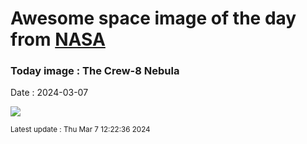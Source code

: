 
# Awesome space image of the day from [NASA](https://api.nasa.gov/)

### Today image : The Crew-8 Nebula
Date : 2024-03-07

![](https://apod.nasa.gov/apod/image/2403/Crew-8image0_1024.jpeg)

<small>Latest update : Thu Mar  7 12:22:36 2024</small>
        